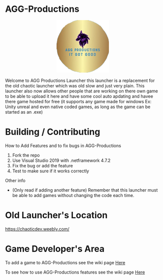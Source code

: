 # AGG-Productions

<p align="center"> <img width="170" src="Cover.png"/> </p>

Welcome to AGG Productions Launcher this launcher is a replacement for the old chaotic launcher which was old slow and just very plain. This launcher also now allows other people that are working on there own game to be able to upload it here and have some cool auto apdating and havee there game hosted for free (it supports any game made for windows Ex: Unity unreal and even native coded games, as long as the game can be started as an .exe)

# Building / Contributing

How to Add Features and to fix bugs in AGG-Productions

1. Fork the repo
2. Use Visual Studio 2019 with .netframework 4.7.2
3. Fix the bug or add the feature
4. Test to make sure if it works correctly

Other info
- (Only read if adding another feature) Remember that this launcher must be able to add games without changing the code each time.

# Old Launcher's Location

https://chaoticdev.weebly.com/

# Game Developer's Area

To add a game to AGG-Productions see the wiki page [Here](https://github.com/awesomegamergame/AGG-Productions/wiki/How-to-add-a-game)

To see how to use AGG-Productions features see the wiki page [Here](https://github.com/awesomegamergame/AGG-Productions/wiki/Features-and-how-to-use)
